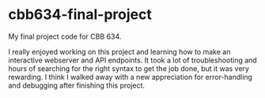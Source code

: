 # cbb634-final-project
My final project code for CBB 634.


I really enjoyed working on this project and learning how to make an interactive webserver and API endpoints. It took a lot of troubleshooting and hours of searching for the right syntax to get the job done, but it was very rewarding. I think I walked away with a new appreciation for error-handling and debugging after finishing this project.

